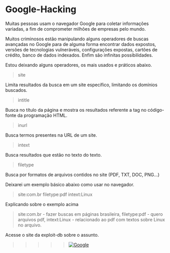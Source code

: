 # Google-Hacking

Muitas pessoas usam o navegador Google para coletar informações variadas, a fim de comprometer milhões de empresas pelo mundo.

Muitos criminosos estão manipulando alguns operadores de buscas avançadas no Google para de alguma forma encontrar dados expostos, versões de tecnologias vulneráveis, configurações expostas, cartões de crédito, banco de dados indexados. Enfim são infinitas possibilidades.

Estou deixando alguns operadores, os mais usados e práticos abaixo.

> site

Limita resultados da busca em um site específico, limitando os domínios buscados.

> intitle

Busca no título da página e mostra os resultados referente a tag <intitle> no código-fonte da programação HTML.

> inurl

Busca termos presentes na URL de um site.

> intext

Busca resultados que estão no texto do texto.

> filetype

Busca por formatos de arquivos contidos no site (PDF, TXT, DOC, PNG...)

Deixarei um exemplo básico abaixo como usar no navegador.
> site:com.br filetype:pdf intext:Linux

Explicando sobre o exemplo acima


> site:com.br - fazer buscas em páginas brasileira, filetype:pdf - quero arquivos pdf, intext:Linux - relacionado ao pdf com textos sobre Linux no arquivo.

Acesse o site da exploit-db sobre o assunto.
>>>>>[![Google](https://img.shields.io/badge/google-4285F4?style=for-the-badge&logo=google&logoColor=white=l&link=https://www.exploit-db.com/google-hacking-database)](https://www.exploit-db.com/google-hacking-database)
